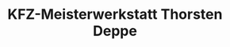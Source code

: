---
title: "KFZ-Meisterwerkstatt Thorsten Deppe"
url: /witzenhausen/kfz-meisterwerkstatt-thorsten-deppe/
shop: Autowerkstatt
---